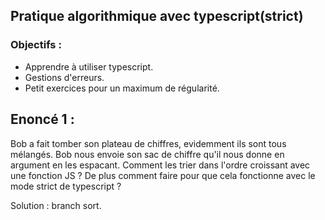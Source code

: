 ## Pratique algorithmique avec typescript(strict)

### Objectifs :

- Apprendre à utiliser typescript.
- Gestions d'erreurs.
- Petit exercices pour un maximum de régularité.

## Enoncé 1 :

Bob a fait tomber son plateau de chiffres, evidemment ils sont tous mélangés.
Bob nous envoie son sac de chiffre qu'il nous donne en argument en les espacant. Comment les trier dans l'ordre croissant avec une fonction JS ?
De plus comment faire pour que cela fonctionne avec le mode strict de typescript ?

Solution : branch sort.
